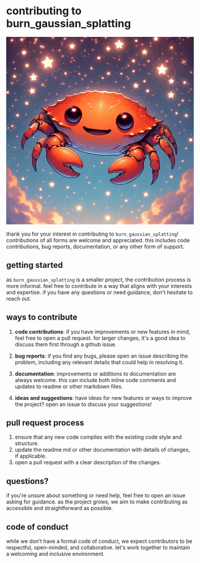 # contributing to burn_gaussian_splatting

![alt text](docs/notferris2.webp)

thank you for your interest in contributing to `burn_gaussian_splatting`! contributions of all forms are welcome and appreciated. this includes code contributions, bug reports, documentation, or any other form of support.

## getting started

as `burn_gaussian_splatting` is a smaller project, the contribution process is more informal. feel free to contribute in a way that aligns with your interests and expertise. if you have any questions or need guidance, don't hesitate to reach out.

## ways to contribute

1. **code contributions**: if you have improvements or new features in mind, feel free to open a pull request. for larger changes, it's a good idea to discuss them first through a github issue.

2. **bug reports**: if you find any bugs, please open an issue describing the problem, including any relevant details that could help in resolving it.

3. **documentation**: improvements or additions to documentation are always welcome. this can include both inline code comments and updates to readme or other markdown files.

4. **ideas and suggestions**: have ideas for new features or ways to improve the project? open an issue to discuss your suggestions!

## pull request process

1. ensure that any new code complies with the existing code style and structure.
2. update the readme.md or other documentation with details of changes, if applicable.
3. open a pull request with a clear description of the changes.

## questions?

if you're unsure about something or need help, feel free to open an issue asking for guidance. as the project grows, we aim to make contributing as accessible and straightforward as possible.

## code of conduct

while we don't have a formal code of conduct, we expect contributors to be respectful, open-minded, and collaborative. let's work together to maintain a welcoming and inclusive environment.
